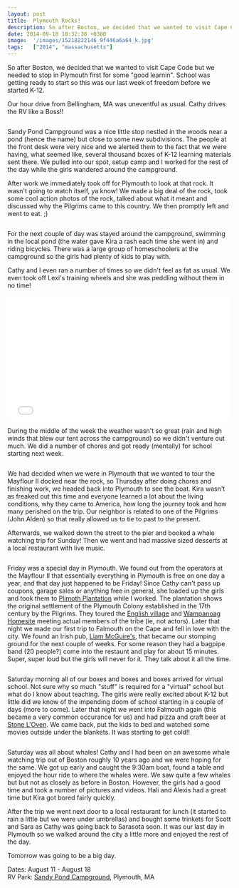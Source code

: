 ```yaml
---
layout: post
title:  Plymouth Rocks!
description: So after Boston, we decided that we wanted to visit Cape Code but we needed...
date: 2014-09-18 10:32:38 +0300
image:  '/images/15218222146_9f446a6a64_k.jpg'
tags:   ["2014", "massachusetts"]
---
```

<p>So after Boston, we decided that we wanted to visit Cape Code but we needed to stop in Plymouth first for some &quot;good learnin&quot;. School was getting ready to start so this was our last week of freedom before we started K-12.</p>
<p>Our hour drive from Bellingham, MA was uneventful as usual. Cathy drives the RV like a Boss!!</p>
<p><img src="__GHOST_URL__/content/images/2014/Sep/14935603155_71bd977f76_k.jpg" alt="" ></p>
<p>Sandy Pond Campground was a nice little stop nestled in the woods near a pond (hence the name) but close to some new subdivisions. The people at the front desk were very nice and we alerted them to the fact that we were having, what seemed like, several thousand boxes of K-12 learning materials sent there. We pulled into our spot, setup camp and I worked for the rest of the day while the girls wandered around the campground.</p>
<p>After work we immediately took off for Plymouth to look at that rock. It wasn't going to watch itself, ya know! We made a big deal of the rock, took some cool action photos of the rock, talked about what it meant and discussed why the Pilgrims came to this country. We then promptly left and went to eat. ;)</p>
<p><img src="__GHOST_URL__/content/images/2014/Sep/15054496789_3fa76770b7_k.jpg" alt="" ></p>
<p>For the next couple of day was stayed around the campground, swimming in the local pond (the water gave Kira a rash each time she went in) and riding bicycles. There was a large group of homeschoolers at the campground so the girls had plenty of kids to play with.</p>
<p>Cathy and I even ran a number of times so we didn't feel as fat as usual. We even took off Lexi's training wheels and she was peddling without them in no time!</p>
<iframe src="//player.vimeo.com/video/106131100" width="500" height="281" frameborder="0" webkitallowfullscreen mozallowfullscreen allowfullscreen></iframe><br/>
<p>During the middle of the week the weather wasn't so great (rain and high winds that blew our tent across the campground) so we didn't venture out much. We did a number of chores and got ready (mentally) for school starting next week.</p>
<p><img src="__GHOST_URL__/content/images/2014/Sep/14918602921_34ef4a9797_k.jpg" alt="" ></p>
<p>We had decided when we were in Plymouth that we wanted to tour the Mayflour II docked near the rock, so Thursday after doing chores and finishing work, we headed back into Plymouth to see the boat. Kira wasn't as freaked out this time and everyone learned a lot about the living conditions, why they came to America, how long the journey took and how many perished on the trip. Our neighbor is related to one of the Pilgrims (John Alden) so that really allowed us to tie to past to the present.</p>
<p>Afterwards, we walked down the street to the pier and booked a whale watching trip for Sunday! Then we went and had massive sized desserts at a local restaurant with live music.</p>
<p><img src="__GHOST_URL__/content/images/2014/Sep/15054026149_dadcf2caf1_k.jpg" alt="" ></p>
<p>Friday was a special day in Plymouth. We found out from the operators at the Mayflour II that essentially everything in Plymouth is free on one day a year, and that day just happened to be Friday! Since Cathy can't pass up coupons, garage sales or anything free in general, she loaded up the girls and took them to <a href="http://www.plimoth.org/">Plimoth Plantation</a> while I worked. The plantation shows the original settlement of the Plymouth Colony established in the 17th century by the Pilgrims. They toured the <a href="http://www.plimoth.org/what-see-do/17th-century-english-village">English village</a> and <a href="http://www.plimoth.org/what-see-do/wampanoag-homesite">Wampanoag Homesite</a> meeting actual members of the tribe (ie, not actors). Later that night we made our first trip to Falmouth on the Cape and fell in love with the city. We found an Irish pub, <a href="http://www.liammaguiresirishpub.com/">Liam McGuire's</a>, that became our stomping ground for the next couple of weeks. For some reason they had a bagpipe band (20 people?) come into the restaunt and play for about 15 minutes. Super, super loud but the girls will never for it. They talk about it all the time.</p>
<p><img src="__GHOST_URL__/content/images/2014/Sep/14749330459_b56b62d0fb_k.jpg" alt="" ></p>
<p>Saturday morning all of our boxes and boxes and boxes arrived for virtual school. Not sure why so much &quot;stuff&quot; is required for a &quot;virtual&quot; school but what do I know about teaching. The girls were really excited about K-12 but little did we know of the impending doom of school starting in a couple of days (more to come). Later that night we went into Falmouth again (this became a very common occurance for us) and had pizza and craft beer at <a href="http://www.stoneloven.com/stoneloven.html">Stone L'Oven</a>. We came back, put the kids to bed and watched some movies outside under the blankets. It was starting to get cold!!</p>
<p><img src="__GHOST_URL__/content/images/2014/Sep/15240394682_345f1a1285_h.jpg" alt="" ></p>
<p>Saturday was all about whales! Cathy and I had been on an awesome whale watching trip out of Boston roughly 10 years ago and we were hoping for the same. We got up early and caught the 9:30am boat, found a table and enjoyed the hour ride to where the whales were. We saw quite a few whales but but not as closely as before in Boston. However, the girls had a good time and took a number of pictures and videos. Hali and Alexis had a great time but Kira got bored fairly quickly.</p>
<p>After the trip we went next door to a local restaurant for lunch (it started to rain a little but we were under umbrellas) and bought some trinkets for Scott and Sara as Cathy was going back to Sarasota soon. It was our last day in Plymouth so we walked around the city a little more and enjoyed the rest of the day.</p>
<p>Tomorrow was going to be a big day.</p>
<p>Dates: August 11 - August 18<br>
RV Park: <a href="http://www.sandypond.com/">Sandy Pond Campground</a>, Plymouth, MA</p>

